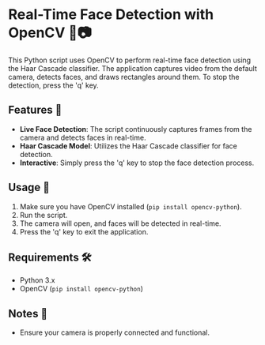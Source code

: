 # Real-Time Face Detection with OpenCV 👤📷

This Python script uses OpenCV to perform real-time face detection using the Haar Cascade classifier. The application captures video from the default camera, detects faces, and draws rectangles around them. To stop the detection, press the 'q' key.

## Features 🚀

- **Live Face Detection**: The script continuously captures frames from the camera and detects faces in real-time.
- **Haar Cascade Model**: Utilizes the Haar Cascade classifier for face detection.
- **Interactive**: Simply press the 'q' key to stop the face detection process.

## Usage 📸

1. Make sure you have OpenCV installed (`pip install opencv-python`).
2. Run the script.
3. The camera will open, and faces will be detected in real-time.
4. Press the 'q' key to exit the application.

## Requirements 🛠️

- Python 3.x
- OpenCV (`pip install opencv-python`)

## Notes 📝

- Ensure your camera is properly connected and functional.

